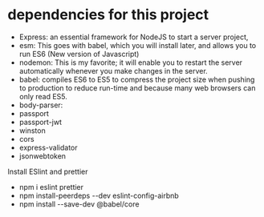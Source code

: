 # dependencies for this project
- Express: an essential framework for NodeJS to start a server project,
- esm: This goes with babel, which you will install later, and allows you to run ES6 (New version of Javascript)
- nodemon: This is my favorite; it will enable you to restart the server automatically whenever you make changes in the server.
- babel: compiles ES6 to ES5 to compress the project size when pushing to production to reduce run-time and because many web browsers can only read ES5.
- body-parser:
- passport
- passport-jwt
- winston
- cors
- express-validator
- jsonwebtoken


Install ESlint and prettier
- npm i eslint prettier
- npm install-peerdeps --dev eslint-config-airbnb
- npm install --save-dev @babel/core
